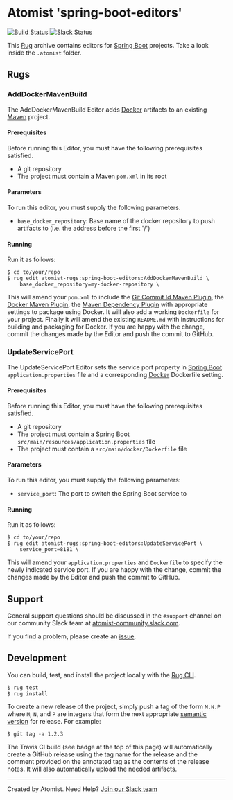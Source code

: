 # Atomist 'spring-boot-editors'

[![Build Status](https://travis-ci.org/atomist-rugs/spring-boot-editors.svg?branch=master)](https://travis-ci.org/atomist-rugs/spring-boot-editors)
[![Slack Status](https://join.atomist.com/badge.svg)](https://join.atomist.com)

This [Rug](http://docs.atomist.com/) archive contains editors for [Spring Boot][spring-boot] projects.  Take a look inside the
`.atomist` folder.

[spring-boot]: https://projects.spring.io/spring-boot/

## Rugs

### AddDockerMavenBuild

The AddDockerMavenBuild Editor adds [Docker][docker] artifacts to an existing [Maven][maven] project.

[maven]: https://maven.apache.org/
[docker]: https://www.docker.com/

#### Prerequisites

Before running this Editor, you must have the following prerequisites
satisfied.

*   A git repository
*   The project must contain a Maven `pom.xml` in its root

#### Parameters

To run this editor, you must supply the following parameters.

*   `base_docker_repository`: Base name of the docker repository to push artifacts to (i.e. the address before the first '/')

#### Running

Run it as follows:

```
$ cd to/your/repo
$ rug edit atomist-rugs:spring-boot-editors:AddDockerMavenBuild \
    base_docker_repository=my-docker-repository \
```

This will amend your `pom.xml` to include the [Git Commit Id Maven Plugin][git-commit-id-maven-plugin], the [Docker Maven Plugin][docker-maven-plugin], the [Maven Dependency Plugin][maven-dependency-plugin] with appropriate settings to package using Docker. It will also add a working `Dockerfile` for your project. Finally it will amend the existing `README.md` with instructions for building and packaging for Docker. If you are happy with the change, commit the changes made by
the Editor and push the commit to GitHub.

[git-commit-id-maven-plugin]: https://mvnrepository.com/artifact/pl.project13.maven/git-commit-id-plugin
[docker-maven-plugin]: https://github.com/spotify/docker-maven-plugin
[maven-dependency-plugin]: https://mvnrepository.com/artifact/org.apache.maven.plugins/maven-dependency-plugin

### UpdateServicePort

The UpdateServicePort Editor sets the service port property in [Spring Boot][spring-boot] `application.properties` file and a corresponding [Docker][docker] Dockerfile setting.

[spring-boot]: https://projects.spring.io/spring-boot/
[docker]: https://www.docker.com/

#### Prerequisites

Before running this Editor, you must have the following prerequisites
satisfied.

*   A git repository
*   The project must contain a Spring Boot `src/main/resources/application.properties` file
*   The project must contain a `src/main/docker/Dockerfile` file

#### Parameters

To run this editor, you must supply the following parameters:

*   `service_port`: The port to switch the Spring Boot service to

#### Running

Run it as follows:

```
$ cd to/your/repo
$ rug edit atomist-rugs:spring-boot-editors:UpdateServicePort \
    service_port=8181 \
```

This will amend your `application.properties` and `Dockerfile` to specify the newly indicated service port. If you are happy with the change, commit the changes made by
the Editor and push the commit to GitHub.

## Support

General support questions should be discussed in the `#support`
channel on our community Slack team
at [atomist-community.slack.com](https://join.atomist.com).

If you find a problem, please create an [issue][].

[issue]: https://github.com/atomist-rugs/spring-boot-editors/issues

## Development

You can build, test, and install the project locally with
the [Rug CLI][cli].

[cli]: https://github.com/atomist/rug-cli

```
$ rug test
$ rug install
```

To create a new release of the project, simply push a tag of the form
`M.N.P` where `M`, `N`, and `P` are integers that form the next
appropriate [semantic version][semver] for release.  For example:

[semver]: http://semver.org

```
$ git tag -a 1.2.3
```

The Travis CI build (see badge at the top of this page) will
automatically create a GitHub release using the tag name for the
release and the comment provided on the annotated tag as the contents
of the release notes.  It will also automatically upload the needed
artifacts.

---
Created by Atomist. Need Help? <a href="https://join.atomist.com/">Join our Slack team</a>
